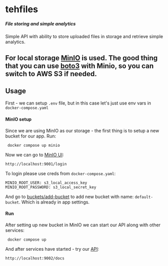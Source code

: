 # tehfiles
##### File storing and simple analytics

Simple API with ability to store uploaded files in storage and retrieve simple analytics.

For local storage [MinIO](https://min.io/) is used. The good thing that you can use 
[boto3](https://boto3.amazonaws.com/v1/documentation/api/latest/index.html) with Minio,
so you can switch to AWS S3 if needed.
-------
## Usage

First - we can setup `.env` file, but in this case let's just use env vars in `docker-compose.yaml`

#### MinIO setup
Since we are using MinIO as our storage - the first thing is to setup a new bucket for our app.
Run:
```commandline
 docker compose up minio 
```
Now we can go to [MinIO UI](localhost:9001):

```
http://localhost:9001/login
```

To login please use creds from `docker-compose.yaml`:
```
MINIO_ROOT_USER: s3_local_access_key
MINIO_ROOT_PASSWORD: s3_local_secret_key
```

And go to [buckets/add-bucket](http://localhost:9001/buckets/add-bucket) to add new bucket with name: `default-bucket`.
Which is already in app settings. 

#### Run 

After setting up new bucket in MinIO we can start our API along with other services:

```commandline
 docker compose up
```
And after services have started - try our [API](http://localhost:9002/docs):
```
http://localhost:9002/docs
```
